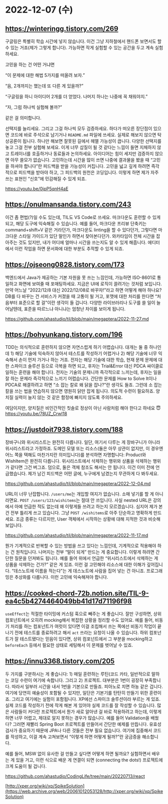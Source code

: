 # 2022-12-07 (수)

## <https://winteringg.tistory.com/269>

구글링은 특별히 학습 시간에 넣지 않습니다.
이건 그냥 지하철에서 핸드폰 보면서도
할 수 있는 거죠(제가 그렇게 합니다).
가능하면 작게 실험할 수 있는 공간을 두고 계속 실험하세요.

고민을 하는 건 어떤 거냐면

“이 문제에 대한 해법 5가지를 떠올려 보자.”

“음, 2개까지는 했는데 또 다른 게 있을까?”

“구글링을 하니 아이디어 2개를 더 얻었다.
나머지 하나는 나중에 꼭 채워야지.”

“자, 그럼 하나씩 실험해 볼까?”

같은 걸 의미합니다.

선택지를 늘리세요.
그리고 그걸 하나씩 모두 검증하세요.
하다가 떠오른 장단점이 있으면 코드에 바로 주석으로 남기거나
`README.md` 파일에 쓰세요.
실제로 해보지 않으면 탁상공론이 됩니다.
하나만 해보면 잘못된 길에서 헤맬 가능성이 큽니다.
다양한 선택지를 놓고 그걸 전부 실험해 보세요.
이게 너무 삽질이 될 것 같다는 느낌이 들면
지체하지 않고 트레이너를 호출하거나 동료들과 논의하세요.
아이디어는 힘이 세지만 검증하지 않으면 아무 쓸모가 없습니다.
고민하는데 시간을 많이 쓰면 나중에 결과물을 봤을 때
“고민을 하셔야 합니다”란 피드백을 받을 가능성이 커집니다.
고민을 넓고 깊게 하려면 즉각적으로 피드백을 받아야 하고,
그 피드백의 원천은 코딩입니다.
이렇게 하면 제가 자주 쓰는 표현인
“신호”에 민감해질 수 있게 되죠.

<https://youtu.be/0jpP5qnH4aE>

## <https://onulmansanda.tistory.com/243>

이건 좀 편법(?)일 수도 있는데,
TIL도 VS Code로 쓰세요.
마크다운도 훈련할 수 있게 되고,
해당 도구에 익숙해질 수 있습니다.
예를 들어, 마크다운 프리뷰 단축키는
command+shift+V 같은 거라던가,
마크다운도 linting을 할 수 있다던가,
그렇다면 마크다운 스타일 가이드가 있단 말인가
하면서 찾아본다던가.
와카타임이 전체 시간을 잡아주는 것도 있지만,
내가 어디에 얼마나 시간을 쓰는지도 알 수 있게 해줍니다.
에디터에서 이런 작업을 하면
문서화에 대한 부분도 추적할 수 있게 되죠.

## <https://ojseong0828.tistory.com/173>

백엔드에서 Java가 제공하는 기본 자원을 못 쓰는 느낌인데,
가능하면 ISO-8601로 통일하고 화면에 보여줄 때 포매팅하세요.
지금은 UI에 로직이 끌려가는 것처럼 보입니다.
만약 어느날 “2022/12/8 대신 2022/12/08로 바꾸자!”라고
하면 어떻게 해야 하나요?
DB를 다 바꾸는 건 서비스가 커졌을 때 고통이 될 거고,
포맷에 대한 처리를 한다면
“처음부터 표준으로 할 걸”이란 생각이 들 겁니다.
다양한 라이브러리나 도구를 쓸 일이 늘어날텐데,
표준을 따르느냐 아니냐는 엄청난 차이를 보이게 됩니다.

<https://github.com/ahastudio/til/blob/main/megaptera/2022-11-27.md>

## <https://bohyunkang.tistory.com/196>

TDD는 의식적으로 훈련하지 않으면 자연스럽게 하기 어렵습니다.
대개는 둘 중 하나인데 1) 해당 기술에 익숙하지 않아서
테스트를 작성하기 어렵거나 2) 해당 기술에 너무 익숙해서
손이 먼저 가거나 하는 거죠.
전자는 해당 기술에 대한 학습, 현재 문제 문제에 대한
스파이크 솔루션 등으로 극복을 하면 되고,
후자는 Trial&Error 대신 PDCA 싸이클로 일하는
훈련을 해야 합니다.
전자는 기술의 문제니까 즉각적으로 느끼는데,
후자는 일을 잘 하는 문제라 즉각적으로 느끼기 어렵습니다.
간단한 문제를 How to Solve It이나 PDCA로 해결하려고 하면
“소 잡는 칼로 왜 닭을 잡나?”란 생각도 들죠.
그런데 소 잡는 칼을 쓰는 법을 연습하지 않으면
영원히 닭만 잡게 됩니다.
의도적 수련이 필요하죠.
양치질 실력이 늘지 않는 것 같은
함정에 빠지지 않도록 주의하세요.

여담이지만, 양치질은 비인간적인 칫솔로
정상이 아닌 사람처럼 해야 한다고 하네요 😇
<https://youtu.be/78UZ_CrwI18>

## <https://justdoit7938.tistory.com/188>

장바구니와 위시리스트는 완전히 다릅니다.
일단, 여기서 다루는 게 장바구니가 아니라 위시리스트라고 가정하죠.
도메인 모델 또는 리소스(둘은 아무 상관이 없지만,
이 경우엔 어느 쪽을 택해도 마찬가지란 의미입니다)를 분석하면 자명합니다:
Product와 WishItem은 완전히 다릅니다.
위시리스트에서 삭제하는 행위와 상품을 삭제하는 행위가 같다면 그건 버그죠.
덤으로, 둘은 객체 참조도 해서는 안 됩니다.
이건 이미 전에 언급했습니다.
제가 남긴 피드백은 어떤 글에, 누구에게 남겼는지 무관하게 다 봐두세요.

<https://github.com/ahastudio/til/blob/main/megaptera/2022-12-04.md>

URL이 너무 난잡합니다.
`/users/me`는 개입할 여지가 없습니다.
소매 넣기를 할 게 아니라면요.
`POST /users/123/wishitems`는 절대 안 쓰입니다.
사실 nested URL은 강의에서 아예 언급한 적도 없는데
왜 이렇게들 쓰려고 하는지 모르겠습니다.
심지어 제가 본 건 전부 틀리게 쓰고 있습니다.
그냥 `POST /wishitems`로 아주 단순하고 명확하게 만드세요.
조금 종류는 다르지만,
User 객체에서 시작하는 상황에 대해 지적한 것과 비슷해 보입니다.

<https://github.com/ahastudio/til/blob/main/megaptera/2022-11-17.md>

뭔가 기계적으로 반복할 수 있는 방법을 쓰고 있다는 느낌인데,
기계적으로 적용해야 하는 건 원칙입니다.
나머지는 전부 “말이 되게” 만드는 게 중요합니다.
이렇게 하려면 간단한 질문을 던져봐도 됩니다.
예를 들어 위에서 언급한
“위시리스트에서 삭제하는 게 상품을 삭제하는 건가?”
같은 게 있죠.
이런 걸 고민해야 리소스에 대한 이해가 깊어집니다.
“데스노트에 이름을 적는다”는 게
데스노트에 사람을 집어 넣는 건 아니죠.
프로그래밍은 추상화를 다룹니다.
이런 고민에 익숙해져야 합니다.

## <https://cooked-chord-72b.notion.site/TIL-9-ea4c5b4274464049bb41d17d71196f98>

`useEffect`는 적절한 타이밍에 커스텀 훅으로 빼주는 게 좋습니다.
잘만 구성하면, 상위 컴포넌트에서 오히려 mocking해서
복잡한 상황을 정리할 수도 있어요.
예를 들어, 비동기 처리를 하는 컴포넌트가 여럿이 있다면
이걸 조립해서 쓰는 쪽에선 비동기 작업이 끝나기 전에
테스트를 종료하려고 해서 `act` 쓰라는 요청이 나올 수 있습니다.
하위 컴포넌트가 잘 테스트됐다는 믿음이 있다면,
상위 컴포넌트에서 그 부분을 mocking하고
`beforeEach` 등에서 필요한 상태로 세팅해서
이 문제를 벗어날 수 있죠.

## <https://innu3368.tistory.com/205>

두 가지를 구분하시는 게 좋습니다: 1) 매일 훈련하는 루틴(코드 카타,
일반적으로 말하는 코딩 수련이 여기에 속합니다.
그리고 2) 프로젝트.
대부분은 1번이 굉장히 부족합니다.
따라서 일부러 시간을 내서 1번을 기본으로 만들죠.
피아노로 치면 하농 같은 겁니다.
여기에 당연히 예술성이 포함될 수 있지만,
일단은 기본기를 탄탄히 만들기 위한 훈련이죠.
그리고 여기에는 실험이 포함됩니다.
XP에선 스파이크 솔루션이라 부르는 게 있죠.
실제 코드를 작성하기 전에 작게 해본 게 있어야
실제 코드를 잘 작성할 수 있습니다.
많은 사람들이 커다란 프로젝트에서 뭔가 새로 알아낸 걸
바로 적용하려고 하는데,
이렇게 하면 너무 어렵고,
제대로 알지 못하는 경우가 많습니다.
예를 들어 Validation을 배웠다?
그러면 재빨리 Spring Boot 프로젝트를 만들어서
간단한 예제를 만듭니다.
유효성 검사가 중요하기 때문에 JPA나 다른 것들은
전부 필요 없습니다.
여기에 집중해서 코드를 작성하고,
이걸 계속 고쳐보면서 “이렇게 하면 어떻게 될까?”란
궁금증을 해소합니다.

예를 들어,
MSW 없이 유사한 걸 만들고 싶다면 어떻게 하면 될까요?
실험하면서 배우는 게 있을 거고,
이런 식으로 배운 게 연결이 되면
(connecting the dots!)
프로젝트에 크게 도움이 될 겁니다.

<https://github.com/ahastudio/CodingLife/tree/main/20220713/react>

[http://xper.org/wiki/xp/SpikeSolution](https://web.archive.org/web/20061012053128/http://xper.org/wiki/xp/SpikeSolution)
